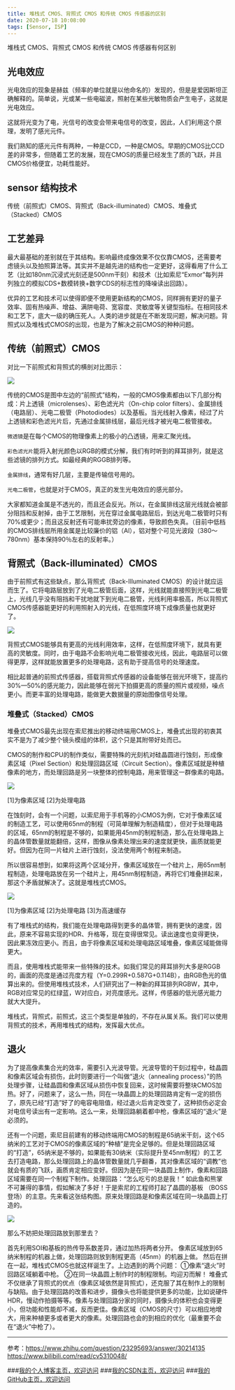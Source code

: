 ```yaml
---
title: 堆栈式 CMOS、背照式 CMOS 和传统 CMOS 传感器的区别
date: 2020-07-18 10:08:00
tags: [Sensor, ISP]
---
```


堆栈式 CMOS、背照式 CMOS 和传统 CMOS 传感器有何区别
<!--more-->

## 光电效应

光电效应的现象是赫兹（频率的单位就是以他命名的）发现的，但是是爱因斯坦正确解释的。简单说，光或某一些电磁波，照射在某些光敏物质会产生电子，这就是光电效应。

这就将光变为了电，光信号的改变会带来电信号的改变，因此，人们利用这个原理，发明了感光元件。

我们熟知的感光元件有两种，一种是CCD，一种是CMOS。早期的CMOS比CCD差的非常多，但随着工艺的发展，现在CMOS的质量已经发生了质的飞跃，并且CMOS价格便宜，功耗性能好。
## sensor 结构技术
传统（前照式）CMOS、背照式（Back-illuminated）CMOS、堆叠式（Stacked）CMOS

## 工艺差异
最大最基础的差别就在于其结构。影响最终成像效果不仅仅靠CMOS，还需要考虑镜头以及拍照算法等。其实并不是越先进的结构也一定更好，这得看用了什么工艺（比如180nm沉浸式光刻还是500nm干刻）和技术（比如索尼“Exmor”每列并列独立的模拟CDS+数模转换+数字CDS的标志性的降噪读出回路）。

优异的工艺和技术可以使得即便不使用更新结构的CMOS，同样拥有更好的量子效率、固有热噪声、增益、满阱电荷、宽容度、灵敏度等关键型指标。在相同技术和工艺下，底大一级的确压死人。人类的进步就是在不断发现问题，解决问题。背照式以及堆栈式CMOS的出现，也是为了解决之前CMOS的种种问题。

## 传统（前照式）CMOS


对比一下前照式和背照式的横剖对比图示：

![](https://img-blog.nos-eastchina1.126.net/PersonalPhoto/blog_sensor_bsi.jpg)


传统的CMOS是图中左边的“前照式”结构，一般的CMOS像素都由以下几部分构成：片上透镜（microlenses）、彩色滤光片（On-chip color filters）、金属排线（电路层）、光电二极管（Photodiodes）以及基板。当光线射入像素，经过了片上透镜和彩色滤光片后，先通过金属排线层，最后光线才被光电二极管接收。    


`微透镜`是在每个CMOS的物理像素上的极小的凸透镜，用来汇聚光线。

`彩色滤光片`能将入射光颜色以RGB的模式分解，我们有时听到的拜耳排列，就是这些滤镜的排列方式。如最经典的RGGB排列等。

`金属排线`，通常有好几层，主要是传输信号用的。

`光电二极管`，也就是对于CMOS，真正的发生光电效应的感光部分。


大家都知道金属是不透光的，而且还会反光。所以，在金属排线这层光线就会被部分阻挡和反射掉，由于工艺限制，光在穿过金属电路层后，到达光电二极管时只有70%或更少；而且这反射还有可能串扰旁边的像素，导致颜色失真。（目前中低档的CMOS排线层所用金属是比较廉价的铝（Al），铝对整个可见光波段（380～780nm）基本保持90％左右的反射率。）     


## 背照式（Back-illuminated）CMOS

由于前照式有这些缺点，那么背照式（Back-Illuminated CMOS）的设计就应运而生了。它将电路层放到了光电二极管后面，这样，光线就能直接照到光电二极管上，光线几乎没有阻挡和干扰地就下到光电二极管，光线利用率极高，所以背照式CMOS传感器能更好的利用照射入的光线，在低照度环境下成像质量也就更好了。
    
    
![](https://img-blog.nos-eastchina1.126.net/PersonalPhoto/blog_sensor_bsi2.jpg)

背照式CMOS能够具有更高的光线利用效率，这样，在低照度环境下，就具有更高的灵敏度。同时，由于电路不会影响光电二极管接收光线，因此，电路层可以做得更厚，这样就能放置更多的处理电路，这有助于提高信号的处理速度。

相比起普通的前照式传感器，搭载背照式传感器的设备能够在弱光环境下，提高约30%—50%的感光能力，因此能够在弱光下拍摄更高的质量的照片或视频，噪点更小。而更丰富的处理电路，能做更大数据量的原始图像信号处理。

### 堆叠式（Stacked）CMOS    
堆叠式CMOS最先出现在索尼推出的移动终端用CMOS上，堆叠式出现的初衷其实不是为了减少整个镜头模组的体积，这个只是其附带好处而已。

CMOS的制作和CPU的制作类似，需要特殊的光刻机对硅晶圆进行蚀刻，形成像素区域（Pixel Section）和处理回路区域（Circuit Section）。像素区域就是种植像素的地方，而处理回路是另一块整体的控制电路，用来管理这一群像素的电路。

![](https://img-blog.nos-eastchina1.126.net/PersonalPhoto/blog_sensor_stack1.jpg)

[1]为像素区域
[2]为处理电路

在蚀刻时，会有一个问题，以索尼用于手机等的小CMOS为例，它对于像素区域的制造工艺，可以使用65nm的制程（可简单理解为制造精度），但对于处理电路的区域，65nm的制程是不够的，如果能用45nm的制程制造，那么在处理电路上的晶体管数量就能翻倍，这样，图像从像素处理出来的速度就更快，画质就能更好。但因为在同一片硅片上进行蚀刻，没法使用两个制程来制造。

所以很容易想到，如果将这两个区域分开，像素区域放在一个硅片上，用65nm制程制造，处理电路放在另一个硅片上，用45nm制程制造，再将它们堆叠拼起来，那这个矛盾就解决了。这就是堆栈式CMOS。

![](https://img-blog.nos-eastchina1.126.net/PersonalPhoto/blog_sensor_stack2.jpg)

[1]为像素区域
[2]为处理电路
[3]为高速缓存


有了堆栈式的结构，我们能在处理电路得到更多的晶体管，拥有更快的速度，因此，原来不容易实现的HDR、升格等，现在变得很常见。读出速度也变得更快，因此果冻效应更小。而且，由于将像素区域和处理电路区域堆叠，像素区域能做得更大。

而且，使用堆栈式能带来一些特殊的技术。如我们常见的拜耳排列大多是RGGB的，画面的亮度是通过亮度方程（Y=0.299R+0.587G+0.114B），由RGB色光的值算出来的。但使用堆栈式技术，人们研究出了一种新的拜耳排列RGBW，其中，RGB对应常见的红绿蓝，W对应白，对亮度感光。这样，传感器的低光感光能力就大大提升。

堆栈式，背照式，前照式，这三个类型是单独的，不存在从属关系。我们可以使用背照式的技术，再用堆栈式的结构，发挥最大优点。

## 退火
为了提高像素集合光的效率，需要引入光波导管。光波导管的干刻过程中，硅晶圆和像素区域会有损伤，此时则要进行一个叫做“退火（annealing process）”的热处理步骤，让硅晶圆和像素区域从损伤中恢复回来，这时候需要将整块CMOS加热。好了，问题来了，这么一热，同在一块晶圆上的处理回路肯定有一定的损伤了，原先已经“打造”好了的电容电阻值，经过退火后肯定改变了，这种损伤必定会对电信号读出有一定影响。这么一来，处理回路躺着都中枪，像素区域的“退火”是必须的。  

还有一个问题，索尼目前建有的移动终端用CMOS的制程是65纳米干刻，这个65纳米的工艺对于CMOS的像素区域的“种植”是完全足够的。但是处理回路区域的“打造”，65纳米是不够的，如果能有30纳米（实际提升至45nm制程）的工艺去打造电路，那么处理回路上的晶体管数量就几乎翻番，其对像素区域的“调教”也就会有质的飞跃，画质肯定相应变好。但因为是在同一块晶圆上制作，像素和回路区域需要在同一个制程下制作。处理回路：“怎么吃亏的总是我！”   如此鱼和熊掌不可兼得的事情，假如解决了多好！于是索尼的工程师打起了晶圆的基板 （BOSS登场）的主意。先来看这张结构图。原来处理回路是和像素区域在同一块晶圆上打造的。

![](https://img-blog.nos-eastchina1.126.net/PersonalPhoto/blog_sensor_bsi3.jpg)

那么不妨把处理回路放到那里去？

首先利用SOI和基板的热传导系数差异，通过加热将两者分开。   像素区域放到65纳米制程的机器上做，处理回路则放到制程更高（45nm）的机器上做。   然后在拼在一起，堆栈式CMOS也就这样诞生了。上边遇到的两个问题：  ①像素“退火”时回路区域躺着中枪。  ②在同一块晶圆上制作时的制程限制。均迎刃而解！      堆叠式不仅继承了背照式的优点（像素区域依然是背照式），还克服了其在制作上的限制与缺陷。由于处理回路的改善和进步，摄像头也将能提供更多的功能，比如说硬件HDR，慢动作拍摄等等。像素与处理回路分家的同时，摄像头的体积也会变得更小，但功能和性能却不减，反而更佳。像素区域（CMOS的尺寸）可以相应地增大，用来种植更多或者更大的像素。处理回路也会的到相应的优化（最重要不会在“退火”中枪了）。

---



参考：https://www.zhihu.com/question/23295693/answer/30214135
https://www.bilibili.com/read/cv5310048/

###[我的个人博客主页，欢迎访问](http://www.aomanhao.top/)
###[我的CSDN主页，欢迎访问](https://blog.csdn.net/Aoman_Hao)
###[我的GitHub主页，欢迎访问](https://github.com/AomanHao)


